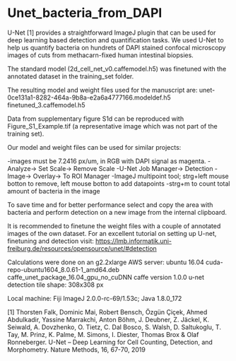 # Unet_bacteria_from_DAPI

U-Net [1] provides a straightforward ImageJ plugin that can be used for deep learning based detection and quantification tasks.
We used U-Net to help us quantify bacteria on hundrets of DAPI stained confocal microscopy images of cuts from methacarn-fixed human intestinal biopsies.

The standard model (2d_cell_net_v0.caffemodel.h5) was finetuned with the annotated dataset in the training_set folder.

The resulting model and weight files used for the manuscript are:
unet-0ce131a1-8282-464a-9b8a-e2a6a4777166.modeldef.h5
finetuned_3.caffemodel.h5

Data from supplementary figure S1d can be reproduced with Figure_S1_Example.tif (a representative image which was not part of the training set).

Our model and weight files can be used for similar projects:

-images must be 7.2416 px/um, in RGB with DAPI signal as magenta.
-Analyze-> Set Scale-> Remove Scale
-U-Net Job Manager-> Detection
-Image-> Overlay-> To ROI Manager
-ImageJ multipoint tool; strg+left mouse botton to remove, left mouse botton to add datapoints
-strg+m to count total amount of bacteria in the image

To save time and for better performance select and copy the area with bacteria and perform detection on a new image from the internal clipboard.

It is recommended to finetune the weight files with a couple of annotated images of the own dataset.
For an excellent tutorial on setting up U-net, finetuning and detection visit:
https://lmb.informatik.uni-freiburg.de/resources/opensource/unet/#detection

Calculations were done on an g2.2xlarge AWS server:
ubuntu 16.04
cuda-repo-ubuntu1604_8.0.61-1_amd64.deb
caffe_unet_package_16.04_gpu_no_cuDNN
caffe version 1.0.0
u-net detection tile shape: 308x308 px

Local machine:
Fiji ImageJ 2.0.0-rc-69/1.53c; Java 1.8.0_172

[1] Thorsten Falk, Dominic Mai, Robert Bensch, Özgün Çiçek, Ahmed Abdulkadir, Yassine Marrakchi, Anton Böhm, J. Deubner, Z. Jäckel, K. Seiwald, A. Dovzhenko, O. Tietz, C. Dal Bosco, S. Walsh, D. Saltukoglu, T. Tay, M. Prinz, K. Palme, M. Simons, I. Diester, Thomas Brox & Olaf Ronneberger. U-Net – Deep Learning for Cell Counting, Detection, and Morphometry. Nature Methods, 16, 67-70, 2019
